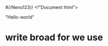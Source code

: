 #//Neno123//
<!"Document html"​>
<html>
<head> "Hello-world"​ </head>
<title> I am Sorry sir. </title>
<body> 
<h1>write broad for we use</h1>
</body>
</html>

